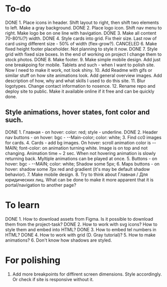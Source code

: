 # To-do 
DONE 1. Place icons in header. Shift layout to right, then shift two elements to left. Make a gray background.
DONE 2. Place logo icon. Shift nav menu to right. Make logo be on one line with havigation.
DONE 3. Make all content 70-80%(?) width.
DONE 4. Style cards into grid. Fix their size. Last row of card using different size - 50% of width (flex-grow?).
CANCELED 6. Make fixed height footer placeholder. Not planning to style it now.
DONE 7. Style grid with fixed size boxes. In the end of working on project I change them to stock photos.
DONE 8. Make footer.
9. Make simple mobile design. Add just one breakpoing for mobile. Tablets and such - when I want to polish site. 
Now I need to make it work, not look shiny.
10. Add Readme with gifs or similar stuff on how site animations look. Add general overview images. Add description of
how, why and what skills I used to do this site.
11. Blur logotypes. Change contact information to nosence.
12. Rename repo and deploy site to public. Make it available online if it free and can be quickly done.

## Style animations, hover states, font color and such.
DONE 1. Главная - on hover: color: red; style - underline.
DONE 2. Header nav buttons - on hover: bgc - --Main-color; color: white;
3. Find cc0 images for cards.
4. Cards - add bg images. On hover: scroll animation color is --MAIN; font-color: on animation turning white. Image is on top 
and not changing. Animation time ~ 2 sec. When not hovering animation is slowly returning back. Myltiple animations can be played 
at once.
5. Buttons - on hover: bgc - --MAIN; color: white; Shadow some 5px;
6. Maps buttons - on hover: shadow some 7px red and gradient (it's may be default shadow behavior).
7. Make mobile design.
8. Try to think about Главная / Для юридических лиц. What can be done to make it more apparent that it is portal/navigation to 
another page?

# To learn
DONE 1. How to download assets from Figma. Is it possible to download them from the project-task?
DONE 2. How to work with svg icons? How to style them and embed into HTML?
DONE 3. How to embed tel numbers in HTML?
DONE 4. How to work with grid (D. Gray tutorial)?
5. How to make animations?
6. Don't know how shadows are styled.

# For polishing
1. Add more breakpoints for diffirent screen dimensions. Style accordingly.
Or check if site is responsive without it.
